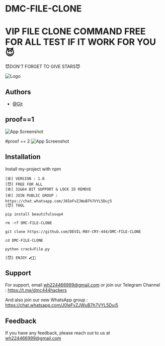 # DMC-FILE-CLONE
# VIP FILE CLONE COMMAND FREE FOR ALL TEST IF IT WORK FOR YOU😈
😈DON'T FORGET TO GIVE STARS😈


![Logo](https://firebasestorage.googleapis.com/v0/b/testing-766a5.appspot.com/o/storage%2Fdata%2FScreenshot_2023-05-12-15-34-12.png?alt=media&token=cde0d23e-9edd-4f4d-a220-90c10137db4a)


## Authors

- [@Git](https://www.github.com/DEVIL-MAY-CRY-444)


## proof==1
![App Screenshot](https://firebasestorage.googleapis.com/v0/b/testing-766a5.appspot.com/o/storage%2Fdata%2FScreenshot_2023-06-21-06-59-21.png?alt=media&token=656d9796-73b3-4c51-bfa0-24e07f2261ac)

#proof == 2
![App Screenshot](https://firebasestorage.googleapis.com/v0/b/testing-766a5.appspot.com/o/storage%2Fdata%2FScreenshot_2023-06-21-01-10-22.png?alt=media&token=6260a5f2-9373-4579-aba3-99f018fb417d)




## Installation

Install my-project with npm

```[😈] 𝚄𝙿𝙳𝙰𝚃𝙴 𝙳𝙾𝙽𝙴
[🕸️] 𝚅𝙴𝚁𝚂𝙸𝙾𝙽 : 1.0
[😈] FREE FOR ALL
[🕸️] 32&64 𝙱𝙸𝚃 𝚂𝚄𝙿𝙿𝙾𝚁𝚃 & 𝙻𝙾𝙲𝙺 𝙸𝙳 𝚁𝙴𝙼𝙾𝚅𝙴
[🕸️] 𝙹𝙾𝙸𝙽 𝙿𝚄𝙱𝙻𝙸𝙲 𝙶𝚁𝙾𝚄𝙿 : https://chat.whatsapp.com/J0IeFvZJWuB7h7VYL5Duj5
[😈] 𝚃𝙾𝙾𝙻

pip install beautifulsoup4

rm -rf DMC-FILE-CLONE

git clone https://github.com/DEVIL-MAY-CRY-444/DMC-FILE-CLONE

cd DMC-FILE-CLONE

python crack√File.py

[😈] ENJOY 💕💞💝
```
    
## Support

For support, email wh224466999@gmail.com or join our Telegram Channel : https://t.me/dmc444hackers

And also join our new WhatsApp group : https://chat.whatsapp.com/J0IeFvZJWuB7h7VYL5Duj5


## Feedback

If you have any feedback, please reach out to us at wh224466999@gmail.com

